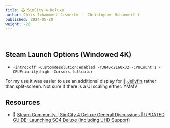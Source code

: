 ```yaml
---
title: 🕹️ SimCity 4 Deluxe
author: Chris Schammert (csmertx -- Christopher Schammert )
published: 2024-05-20
weight: -20
---
```


<br />

## Steam Launch Options (Windowed 4K)

- ```-intro:off -CustomResolution:enabled -r3840x2160x32 -CPUCount:1 -CPUPriority:high -Cursors:fullcolor```

For my use it was easier to use an additional display for 🔗 [Jellyfin](/Linux/Software/jellyfin "CSx | Linux | Software | Jellyfin") rather than split-screen. Not sure if there is a UI scaling either. YMMV

## Resources

- 🔗 [Steam Community | SimCity 4 Deluxe General Discussions | UPDATED GUIDE: Launching SC4 Deluxe (Including UHD Support)](https://steamcommunity.com/app/24780/discussions/0/1471967615838569110/ "Steam Community | SimCity 4 Deluxe General Discussions | UPDATED GUIDE: Launching SC4 Deluxe (Including UHD Support)")
